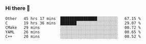 ### Hi there 👋

<!--
**WShiBin/WShiBin** is a ✨ _special_ ✨ repository because its `README.md` (this file) appears on your GitHub profile.

Here are some ideas to get you started:

- 🔭 I’m currently working on ...
- 🌱 I’m currently learning ...
- 👯 I’m looking to collaborate on ...
- 🤔 I’m looking for help with ...
- 💬 Ask me about ...
- 📫 How to reach me: ...
- 😄 Pronouns: ...
- ⚡ Fun fact: ...
-->

<!--START_SECTION:waka-->
```text
Other   45 hrs 17 mins  ████████████████░░░░░░░░░   67.15 % 
C       19 hrs 36 mins  ███████░░░░░░░░░░░░░░░░░░   29.07 % 
CMake   29 mins         ░░░░░░░░░░░░░░░░░░░░░░░░░   00.72 % 
YAML    26 mins         ░░░░░░░░░░░░░░░░░░░░░░░░░   00.65 % 
C++     20 mins         ░░░░░░░░░░░░░░░░░░░░░░░░░   00.52 %
```
<!--END_SECTION:waka-->
